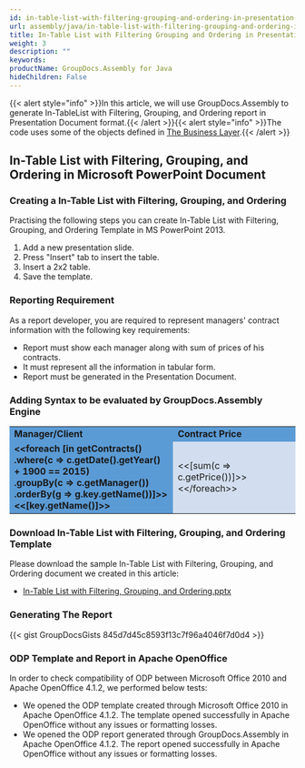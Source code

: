 ```yaml
---
id: in-table-list-with-filtering-grouping-and-ordering-in-presentation-document
url: assembly/java/in-table-list-with-filtering-grouping-and-ordering-in-presentation-document
title: In-Table List with Filtering Grouping and Ordering in Presentation Document
weight: 3
description: ""
keywords: 
productName: GroupDocs.Assembly for Java
hideChildren: False
---
```

{{< alert style="info" >}}In this article, we will use GroupDocs.Assembly to generate In-TableList with Filtering, Grouping, and Ordering report in Presentation Document format.{{< /alert >}}{{< alert style="info" >}}The code uses some of the objects defined in [The Business Layer](https://docs.groupdocs.com/assembly/java/the-business-layer/).{{< /alert >}}

## In-Table List with Filtering, Grouping, and Ordering in Microsoft PowerPoint Document

### Creating a In-Table List with Filtering, Grouping, and Ordering

Practising the following steps you can create In-Table List with Filtering, Grouping, and Ordering Template in MS PowerPoint 2013.

1.  Add a new presentation slide.
2.  Press "Insert" tab to insert the table.
3.  Insert a 2x2 table.
4.  Save the template.

### Reporting Requirement

As a report developer, you are required to represent managers' contract information with the following key requirements:

*   Report must show each manager along with sum of prices of his contracts.
*   It must represent all the information in tabular form.
*   Report must be generated in the Presentation Document.

### Adding Syntax to be evaluated by GroupDocs.Assembly Engine

<table class="gd-assembly">
	<tbody>
		<tr>
			<td style="background-color: #5B9BD5"><b>Manager/Client</b></td>
			<td style="background-color: #5B9BD5"><b>Contract Price</b></td>
		</tr>
		<tr>
			<td style="background-color: #5B9BD5"><b>&lt;&lt;foreach [in getContracts()<br>   .where(c => c.getDate().getYear() + 1900 == 2015)<br>   .groupBy(c => c.getManager())<br>   .orderBy(g => g.key.getName())]>>&lt;&lt;[key.getName()]>></b></td>
			<td style="background-color: #D2DEEF">&lt;&lt;[sum(c => c.getPrice())]>>&lt;&lt;/foreach>></td>
		</tr>
	</tbody>
</table>

### Download In-Table List with Filtering, Grouping, and Ordering Template

Please download the sample In-Table List with Filtering, Grouping, and Ordering document we created in this article:

*   [In-Table List with Filtering, Grouping, and Ordering.pptx](https://github.com/groupdocs-assembly/GroupDocs.Assembly-for-Java/blob/master/Examples/GroupDocs.Assembly.Examples.Java/Data/Storage/Presentation%20Templates/In-Table%20List%20with%20Filtering%2C%20Grouping%2C%20and%20Ordering.pptx?raw=true)

### Generating The Report

{{< gist GroupDocsGists 845d7d45c8593f13c7f96a4046f7d0d4 >}}

### ODP Template and Report in Apache OpenOffice

In order to check compatibility of ODP between Microsoft Office 2010 and Apache OpenOffice 4.1.2, we performed below tests:

*   We opened the ODP template created through Microsoft Office 2010 in Apache OpenOffice 4.1.2. The template opened successfully in Apache OpenOffice without any issues or formatting losses.
*   We opened the ODP report generated through GroupDocs.Assembly in Apache OpenOffice 4.1.2. The report opened successfully in Apache OpenOffice without any issues or formatting losses.
